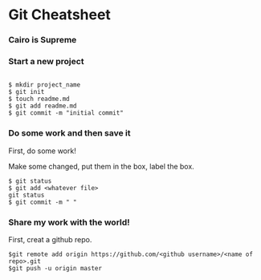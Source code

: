 # Git Cheatsheet
### Cairo is Supreme


### Start a new project

```shell

$ mkdir project_name
$ git init
$ touch readme.md
$ git add readme.md
$ git commit -m "initial commit"
```
### Do some work and then save it

First, do some work!


Make some changed, put them in the box, label the box.
```shell
$ git status
$ git add <whatever file>
git status
$ git commit -m " "
```
### Share my work with the world! 

First, creat a github repo.

```shell
$git remote add origin https://github.com/<github username>/<name of repo>.git
$git push -u origin master
```	
